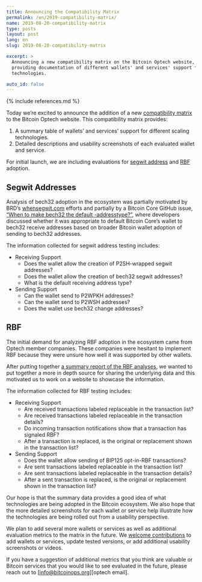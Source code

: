```yaml
---
title: Announcing the Compatibility Matrix
permalink: /en/2019-compatibility-matrix/
name: 2019-08-20-compatibility-matrix
type: posts
layout: post
lang: en
slug: 2019-08-20-compatibility-matrix

excerpt: >
  Announcing a new compatibility matrix on the Bitcoin Optech website,
  providing documentation of different wallets' and services' support for scaling
  technologies.

auto_id: false
---
```

{% include references.md %}

Today we’re excited to announce the addition of a new [compatibility matrix][compatibility] to the Bitcoin Optech website. This compatibility matrix provides:

1. A summary table of wallets’ and services’ support for different scaling technologies.
1. Detailed descriptions and usability screenshots of each evaluated wallet and service.

For initial launch, we are including evaluations for [segwit address][compatibility segwit] and [RBF][compatibility rbf] adoption.

## Segwit Addresses

Analysis of bech32 adoption in the ecosystem was partially motivated by BRD’s [whensegwit.com][when segwit website] efforts and partially by a Bitcoin Core GitHub issue, [“When to make bech32 the default -addresstype?”][bitcoin github issue #15560], where developers discussed whether it was appropriate to default Bitcoin Core’s wallet to bech32 receive addresses based on broader Bitcoin wallet adoption of sending to bech32 addresses.

The information collected for segwit address testing includes:

- Receiving Support
  - Does the wallet allow the creation of P2SH-wrapped segwit addresses?
  - Does the wallet allow the creation of bech32 segwit addresses?
  - What is the default receiving address type?
- Sending Support
  - Can the wallet send to P2WPKH addresses?
  - Can the wallet send to P2WSH addresses?
  - Does the wallet use bech32 change addresses?

## RBF

The initial demand for analyzing RBF adoption in the ecosystem came from Optech member companies. These companies were hesitant to implement RBF because they were unsure how well it was supported by other wallets.

After putting together [a summary report of the RBF analyses][rbf report], we wanted to put together a more in depth source for sharing the underlying data and this motivated us to work on a website to showcase the information.

The information collected for RBF testing includes:

- Receiving Support
  - Are received transactions labeled replaceable in the transaction list?
  - Are received transactions labeled replaceable in the transaction details?
  - Do incoming transaction notifications show that a transaction has signaled RBF?
  - After a transaction is replaced, is the original or replacement shown in the transaction list?
- Sending Support
  - Does the wallet allow sending of BIP125 opt-in-RBF transactions?
  - Are sent transactions labeled replaceable in the transaction list?
  - Are sent transactions labeled replaceable in the transaction details?
  - After a sent transaction is replaced, is the original or replacement shown in the transaction list?

Our hope is that the summary data provides a good idea of what technologies are being adopted in the Bitcoin ecosystem. We also hope that the more detailed screenshots for each wallet or service help illustrate how the technologies are being rolled out from a usability perspective.

We plan to add several more wallets or services as well as additional evaluation metrics to the matrix in the future. We [welcome contributions][optech contributions] to add wallets or services, update tested versions, or add additional usability screenshots or videos.

If you have a suggestion of additional metrics that you think are valuable or Bitcoin services that you would like to see evaluated in the future, please reach out to [info@bitcoinops.org][optech email].

[compatibility]: /en/compatibility/
[compatibility segwit]: /en/compatibility/#segwit-addresses
[compatibility rbf]: /en/compatibility/#replace-by-fee-rbf
[when segwit website]: http://whensegwit.com
[bitcoin github issue #15560]: https://github.com/bitcoin/bitcoin/issues/15560
[rbf report]: /en/rbf-in-the-wild/
[optech contributions]: https://github.com/bitcoinops/bitcoinops.github.io/blob/master/CONTRIBUTING.md
